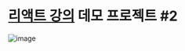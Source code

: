 # [리액트 강의](https://www.udemy.com/course/best-react/?couponCode=KEEPLEARNING) 데모 프로젝트 #2

![image](https://github.com/kangmin01/Investment-Calculator/assets/57487175/382e818e-6ebd-4cba-979c-c61550b73d58)
